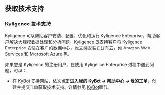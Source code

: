 ## 获取技术支持

### Kyligence 技术支持

Kyligence 可以帮助客户安装、配置、优化和运行 Kyligence Enterprise，帮助客户解决大规模数据处理和分析问题。Kyligence 既支持客户将 Kyligence Enterprise 安装在客户的数据中心，也支持安装在公有云，如 Amazon Web Services 和 Microsoft Azure 等。

如果您是 Kyligence 的注册用户，在使用 Kyligence Enterprise 过程中遇到问题，可以：

* 在 [KyBot 支持网站](https://kybot.io/home)，依次点击**进入我的 KyBot -> 帮助中心 -> 我的工单**，创建并提交工单获取技术支持。详情参见 [KyBot](kybot/kybot.cn.md)章节。

